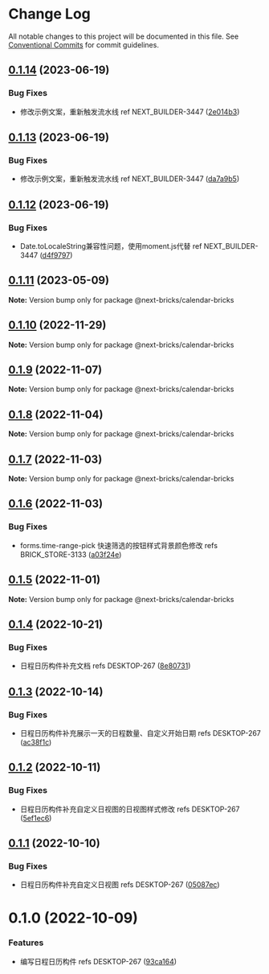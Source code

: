 # Change Log

All notable changes to this project will be documented in this file.
See [Conventional Commits](https://conventionalcommits.org) for commit guidelines.

## [0.1.14](https://github.com/easyops-cn/next-basics/compare/@next-bricks/calendar-bricks@0.1.13...@next-bricks/calendar-bricks@0.1.14) (2023-06-19)


### Bug Fixes

* 修改示例文案，重新触发流水线 ref NEXT_BUILDER-3447 ([2e014b3](https://github.com/easyops-cn/next-basics/commit/2e014b355bc0b1bff690428596cba2db4a29e220))





## [0.1.13](https://github.com/easyops-cn/next-basics/compare/@next-bricks/calendar-bricks@0.1.12...@next-bricks/calendar-bricks@0.1.13) (2023-06-19)


### Bug Fixes

* 修改示例文案，重新触发流水线 ref NEXT_BUILDER-3447 ([da7a9b5](https://github.com/easyops-cn/next-basics/commit/da7a9b5024db7431e28aaf55833fa70dcf600ca0))





## [0.1.12](https://github.com/easyops-cn/next-basics/compare/@next-bricks/calendar-bricks@0.1.11...@next-bricks/calendar-bricks@0.1.12) (2023-06-19)


### Bug Fixes

* Date.toLocaleString兼容性问题，使用moment.js代替 ref NEXT_BUILDER-3447 ([d4f9797](https://github.com/easyops-cn/next-basics/commit/d4f97972e8c3fe07ea9e81fed55f3de2db4bd398))





## [0.1.11](https://github.com/easyops-cn/next-basics/compare/@next-bricks/calendar-bricks@0.1.10...@next-bricks/calendar-bricks@0.1.11) (2023-05-09)

**Note:** Version bump only for package @next-bricks/calendar-bricks

## [0.1.10](https://github.com/easyops-cn/next-basics/compare/@next-bricks/calendar-bricks@0.1.9...@next-bricks/calendar-bricks@0.1.10) (2022-11-29)

**Note:** Version bump only for package @next-bricks/calendar-bricks

## [0.1.9](https://github.com/easyops-cn/next-basics/compare/@next-bricks/calendar-bricks@0.1.8...@next-bricks/calendar-bricks@0.1.9) (2022-11-07)

**Note:** Version bump only for package @next-bricks/calendar-bricks

## [0.1.8](https://github.com/easyops-cn/next-basics/compare/@next-bricks/calendar-bricks@0.1.7...@next-bricks/calendar-bricks@0.1.8) (2022-11-04)

**Note:** Version bump only for package @next-bricks/calendar-bricks

## [0.1.7](https://github.com/easyops-cn/next-basics/compare/@next-bricks/calendar-bricks@0.1.6...@next-bricks/calendar-bricks@0.1.7) (2022-11-03)

**Note:** Version bump only for package @next-bricks/calendar-bricks

## [0.1.6](https://github.com/easyops-cn/next-basics/compare/@next-bricks/calendar-bricks@0.1.5...@next-bricks/calendar-bricks@0.1.6) (2022-11-03)

### Bug Fixes

- forms.time-range-pick 快速筛选的按钮样式背景颜色修改 refs BRICK_STORE-3133 ([a03f24e](https://github.com/easyops-cn/next-basics/commit/a03f24efe2bf98753c1009aa9fc40ca16299cbb5))

## [0.1.5](https://github.com/easyops-cn/next-basics/compare/@next-bricks/calendar-bricks@0.1.4...@next-bricks/calendar-bricks@0.1.5) (2022-11-01)

**Note:** Version bump only for package @next-bricks/calendar-bricks

## [0.1.4](https://github.com/easyops-cn/next-basics/compare/@next-bricks/calendar-bricks@0.1.3...@next-bricks/calendar-bricks@0.1.4) (2022-10-21)

### Bug Fixes

- 日程日历构件补充文档 refs DESKTOP-267 ([8e80731](https://github.com/easyops-cn/next-basics/commit/8e807310c66e013802d3a7d3497ac2b0bf952b15))

## [0.1.3](https://github.com/easyops-cn/next-basics/compare/@next-bricks/calendar-bricks@0.1.2...@next-bricks/calendar-bricks@0.1.3) (2022-10-14)

### Bug Fixes

- 日程日历构件补充展示一天的日程数量、自定义开始日期 refs DESKTOP-267 ([ac38f1c](https://github.com/easyops-cn/next-basics/commit/ac38f1cb69afceaa14ef4b0b36c7f10887bb0333))

## [0.1.2](https://github.com/easyops-cn/next-basics/compare/@next-bricks/calendar-bricks@0.1.1...@next-bricks/calendar-bricks@0.1.2) (2022-10-11)

### Bug Fixes

- 日程日历构件补充自定义日视图的日视图样式修改 refs DESKTOP-267 ([5ef1ec6](https://github.com/easyops-cn/next-basics/commit/5ef1ec655579beee704b11d01bbdb3d037c7b694))

## [0.1.1](https://github.com/easyops-cn/next-basics/compare/@next-bricks/calendar-bricks@0.1.0...@next-bricks/calendar-bricks@0.1.1) (2022-10-10)

### Bug Fixes

- 日程日历构件补充自定义日视图 refs DESKTOP-267 ([05087ec](https://github.com/easyops-cn/next-basics/commit/05087eceb4786680e3802a0b92a81bba7457a566))

# 0.1.0 (2022-10-09)

### Features

- 编写日程日历构件 refs DESKTOP-267 ([93ca164](https://github.com/easyops-cn/next-basics/commit/93ca1642994994b22762340b966e8659c72c778a))
